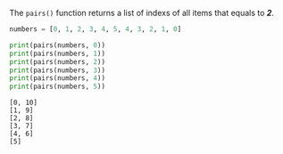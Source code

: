 The `pairs()` function returns a list of indexs of all items that equals to ___2___.

```py
numbers = [0, 1, 2, 3, 4, 5, 4, 3, 2, 1, 0]

print(pairs(numbers, 0))
print(pairs(numbers, 1))
print(pairs(numbers, 2))
print(pairs(numbers, 3))
print(pairs(numbers, 4))
print(pairs(numbers, 5))
```

```
[0, 10]
[1, 9]
[2, 8]
[3, 7]
[4, 6]
[5]
```
